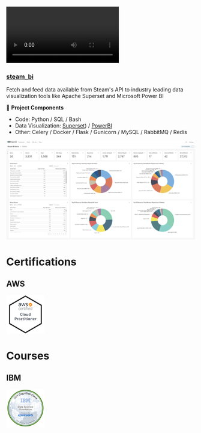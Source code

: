 ![Video](https://i.imgur.com/rVczP55.mp4)

### [steam_bi](https://github.com/m-e-w/steam_bi)  
Fetch and feed data available from Steam's API to industry leading data visualization tools like Apache Superset and Microsoft Power BI

🌱 **Project Components**
- Code: Python / SQL / Bash
- Data Visualization: [Superset](https://superset.apache.org/)) / [PowerBI](https://powerbi.microsoft.com/en-us/)
- Other: Celery / Docker / Flask / Gunicorn / MySQL / RabbitMQ / Redis

![Screenshot](https://raw.githubusercontent.com/m-e-w/steam_bi/main/res/media/screenshots/superset_V1.01.00.png)

# Certifications
## AWS
[![Amazon Web Services Cloud Practitioner](./doc/images/badges/aws-certified-cloud-practitioner_102x102.png)](https://www.credly.com/badges/8a315097-b84a-40d6-8b8a-6b96816cf045/public_url)
# Courses
## IBM
[![Data Science Orientation](./doc/images/badges/data-science-orientation_102x102.png)](https://www.credly.com/badges/ef0d982b-6ea4-4ef1-bfb4-92e39cebccd5/public_url)
<!--
Hi there 👋
**m-e-w/m-e-w** is a ✨ _special_ ✨ repository because its `README.md` (this file) appears on your GitHub profile.

Here are some ideas to get you started:

- 🔭 I’m currently working on ...
[Steam BI](https://github.com/m-e-w/steam_bi)
![Screenshot](https://raw.githubusercontent.com/m-e-w/steam_bi/main/media/screenshots/Capture_04.PNG)
- 🌱 I’m currently practicing ...
  - Python
  - SQL
  - PowerBI
- 👯 I’m looking to collaborate on ...
- 🤔 I’m looking for help with ...
- 💬 Ask me about ...
- 📫 How to reach me: ...
- 😄 Pronouns: ...
- ⚡ Fun fact: ...
-->
